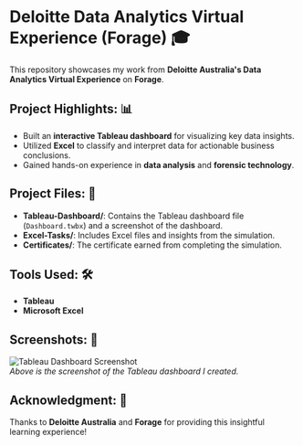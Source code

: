 # Deloitte Data Analytics Virtual Experience (Forage) 🎓

This repository showcases my work from **Deloitte Australia's Data Analytics Virtual Experience** on **Forage**.  

## Project Highlights: 📊
- Built an **interactive Tableau dashboard** for visualizing key data insights.  
- Utilized **Excel** to classify and interpret data for actionable business conclusions.  
- Gained hands-on experience in **data analysis** and **forensic technology**.  

## Project Files: 📁
- **Tableau-Dashboard/**: Contains the Tableau dashboard file (`Dashboard.twbx`) and a screenshot of the dashboard.  
- **Excel-Tasks/**: Includes Excel files and insights from the simulation.  
- **Certificates/**: The certificate earned from completing the simulation.  

## Tools Used: 🛠
- **Tableau**  
- **Microsoft Excel**  

## Screenshots: 📸  
![Tableau Dashboard Screenshot](https://github.com/user-attachments/assets/02db5ea7-f82b-492d-bab0-b43a0d007064)  
*Above is the screenshot of the Tableau dashboard I created.*

## Acknowledgment: 🙏  
Thanks to **Deloitte Australia** and **Forage** for providing this insightful learning experience!
